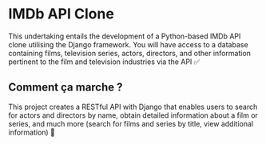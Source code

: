 # IMDb API Clone

This undertaking entails the development of a Python-based IMDb API clone utilising the Django framework. You will have access to a database containing films, television series, actors, directors, and other information pertinent to the film and television industries via the API ✅

## Comment ça marche ?

This project creates a RESTful API with Django that enables users to search for actors and directors by name, obtain detailed information about a film or series, and much more (search for films and series by title, view additional information) 🎉
